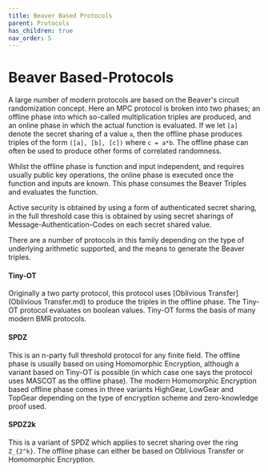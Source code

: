 ```yaml
---
title: Beaver Based Protocols
parent: Protocols
has_children: true
nav_order: 5
---
```


# Beaver Based-Protocols

A large number of modern protocols are based on the Beaver's circuit randomization concept. Here an MPC protocol is broken into two phases; an offline phase into which so-called multiplication triples are produced, and an online phase in which the actual function is evaluated. If we let `[a]` denote the secret sharing of a value `a`, then the offline phase produces triples of the form `([a], [b], [c])` where `c = a*b`.  The offline phase can often be used to produce other forms of correlated randomness.

Whilst the offline phase is function and input independent, and requires usually public key operations, the online phase is executed once the function and inputs are known. This phase consumes the Beaver Triples and evaluates the function.

Active security is obtained by using a form of authenticated secret sharing, in the full threshold case this is obtained by using secret sharings of Message-Authentication-Codes on each secret shared value.

There are a number of protocols in this family depending on the type of underlying arithmetic supported, and the means to generate the Beaver triples.



#### Tiny-OT

Originally a two party protocol, this protocol uses [Oblivious Transfer](Oblivious Transfer.md) to produce the triples in the offline phase. The Tiny-OT protocol evaluates on boolean values. Tiny-OT forms the basis of many modern BMR protocols.


#### SPDZ

This is an n-party full threshold protocol for any finite field. The offline phase is usually based on using Homomorphic Encryption, although a variant based on Tiny-OT is possible (in which case one says the protocol uses MASCOT as the offline phase). The modern Homomorphic Encryption based offline phase comes in three variants HighGear, LowGear and TopGear depending on the type of encryption scheme and zero-knowledge proof used.

#### SPDZ2k

This is a variant of SPDZ which applies to secret sharing over the ring `Z_{2^k}`. The offline phase can either be based on Oblivious Transfer or Homomorphic Encryption.


